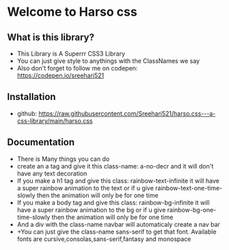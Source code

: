 # Welcome to Harso css 

## What is this library?
* This Library is A Superrr CSS3 Library
* You can just give style to anythings with the ClassNames we say
* Also don't forget to follow me on codepen: https://codepen.io/sreehari521

## Installation
* github: https://raw.githubusercontent.com/Sreehari521/harso.css---a-css-library/main/harso.css

## Documentation
* There is Many things you can do 
* create an a tag and give it this class-name: a-no-decr and it will don't have any text decoration
* If you make a h1 tag and give this class: rainbow-text-infinite it will have a super rainbow animation to the text or if u give rainbow-text-one-time-slowly then the animation will only be for one time
* If you make a body tag and give this class: rainbow-bg-infinite it will have a super rainbow animation to the bg or if u give rainbow-bg-one-time-slowly then the animation will only be for one time
* And a div with the class-name navbar will automaticaly create a nav bar
* +You can just give the class-name sans-serif to get that font. Available fonts are cursive,consolas,sans-serif,fantasy and monospace